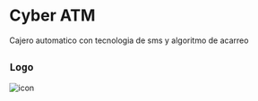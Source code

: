 # Cyber ATM
Cajero automatico con tecnologia de sms y algoritmo de acarreo

## `Logo`

![icon](https://github.com/VictorArdila/Cyber-ATM/assets/89551043/74e5f828-a107-432e-a6c5-381fbaa9449a)

